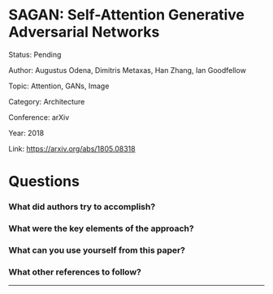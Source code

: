# SAGAN: Self-Attention Generative Adversarial Networks
Status: Pending

Author: Augustus Odena, Dimitris Metaxas, Han Zhang, Ian Goodfellow

Topic: Attention, GANs, Image 

Category: Architecture

Conference: arXiv

Year: 2018

Link: https://arxiv.org/abs/1805.08318

# Questions

### What did authors try to accomplish?

### What were the key elements of the approach?

### What can you use yourself from this paper?

### What other references to follow?

---